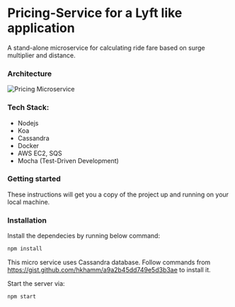 # Pricing-Service for a Lyft like application

A stand-alone microservice for calculating ride fare based on surge multiplier and distance.

### Architecture
![Pricing Microservice](https://i.imgur.com/waJGQVT.png)

### Tech Stack:
* Nodejs
* Koa
* Cassandra
* Docker
* AWS EC2, SQS
* Mocha (Test-Driven Development)

### Getting started
These instructions will get you a copy of the project up and running on your local machine.

### Installation
Install the dependecies by running below command:
```sh
npm install
```

This micro service uses Cassandra database. Follow commands from https://gist.github.com/hkhamm/a9a2b45dd749e5d3b3ae to install it.

Start the server via:
```sh
npm start
```
